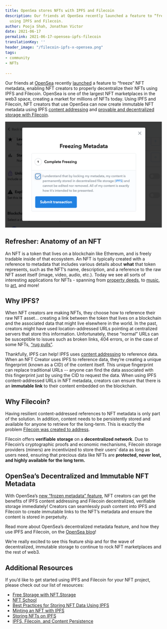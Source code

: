 ```yaml
---
title: OpenSea stores NFTs with IPFS and Filecoin
description: Our friends at OpenSea recently launched a feature to “freeze” NFT metadata
  using IPFS and Filecoin.
author: Pooja Shah, Jonathan Victor
date: 2021-06-17
permalink: 2021-06-17-opensea-ipfs-filecoin
translationKey: ''
header_image: "/filecoin-ipfs-x-opensea.png"
tags:
- community
- NFTs

---
```

Our friends at [OpenSea](https://opensea.io/) recently [launched](https://opensea.io/blog/announcements/decentralizing-nft-metadata-on-opensea/) a feature to “freeze” NFT metadata, enabling NFT creators to properly decentralize their NFTs using IPFS and Filecoin. OpenSea is one of the largest NFT marketplaces in the web3 space, creating a market for millions of NFTs today. Using IPFS and Filecoin, NFT creators that use OpenSea can now create immutable NFT metadata using IPFS [content addressing](https://blog.ipfs.io/2021-04-05-storing-nfts-on-ipfs/) and [provable and decentralized storage with Filecoin](https://blog.ipfs.io/2021-06-03-ipfs-filecoin-content-persistence/).

![](../assets/screen-shot-2021-06-17-at-1-38-49-pm.png)

## **Refresher: Anatomy of an NFT**

An NFT is a token that lives on a blockchain like Ethereum, and is freely tradable inside of that ecosystem. An NFT is typically created with a reference to metadata that includes various details about **what** that token represents, such as the NFT’s name, description, and a reference to the raw NFT asset itself (image, video, audio, etc.). Today we see all sorts of interesting applications for NFTs - spanning from [property deeds](https://www.theverge.com/2021/4/16/22388177/nft-house-real-estate-opensea-thousand-oaks-california), to [music](https://async.art/music), to [art](https://ipfsgateway.makersplace.com/ipfs/QmXkxpwAHCtDXbbZHUwqtFucG1RMS6T87vi1CdvadfL7qA), and more!

## **Why IPFS?**

When NFT creators are making NFTs, they choose how to reference their raw NFT asset… creating a link between the token that lives on a blockchain and the associated data that might live elsewhere in the world. In the past, creators might have used location-addressed URLs pointing at centralized servers that store this information. Unfortunately, these “normal” URLs can be susceptible to issues such as broken links, 404 errors, or in the case of some NFTs, [“rug pulls”](https://twitter.com/neitherconfirm/status/1369285946198396928?lang=en).

Thankfully, IPFS can help! IPFS uses [content addressing](https://blog.ipfs.io/2021-04-05-storing-nfts-on-ipfs/) to reference data. When an NFT Creator uses IPFS to reference data, they’re creating a unique fingerprint (known as a CID) of the content itself. This unique fingerprint can replace traditional URLs -- anyone can find the data associated with this fingerprint just by using the CID to request the data. When using IPFS content-addressed URLs in NFT metadata, creators can ensure that there is an **immutable link** to their content embedded on the blockchain.

## **Why Filecoin?**

Having resilient content-addressed references to NFT metadata is only part of the solution. In addition, content needs to be persistently stored and available for anyone to retrieve for the long-term. This is exactly the problem [Filecoin was created to address](https://blog.ipfs.io/2021-06-03-ipfs-filecoin-content-persistence/).

Filecoin offers **verifiable** **storage** on a **decentralized network**. Due to Filecoin’s cryptographic proofs and economic mechanisms, Filecoin storage providers (miners) are incentivized to store their users’ data as long as users need, ensuring that precious data like NFTs are **protected, never lost, and highly available for the long term.**

## **OpenSea’s Decentralized and Immutable NFT Metadata**

With OpenSea’s [new “frozen metadata” feature](https://opensea.io/blog/announcements/decentralizing-nft-metadata-on-opensea/), NFT creators can get the benefits of IPFS content addressing and Filecoin decentralized, verifiable storage immediately! Creators can seamlessly push content into IPFS and Filecoin to create immutable links to the NFT’s metadata and ensure the content is stored in perpetuity.

Read more about OpenSea’s decentralized metadata feature, and how they use IPFS and Filecoin, on the [OpenSea blog](https://opensea.io/blog)!

We’re really excited to see this feature ship and for the wave of decentralized, immutable storage to continue to rock NFT marketplaces and the rest of web3.

## **Additional Resources**

If you’d like to get started using IPFS and Filecoin for your NFT project, please check out our list of resources:

* [Free Storage with NFT.Storage](https://nft.storage)
* [NFT School](https://nftschool.dev "NFT School")
* [Best Practices for Storing NFT Data Using IPFS](https://docs.ipfs.io/how-to/best-practices-for-nft-data/#types-of-ipfs-links-and-when-to-use-them)
* [Minting an NFT with IPFS](https://ipfs.us4.list-manage.com/track/click?u=25473244c7d18b897f5a1ff6b&id=bcae62b60f&e=7fccf7a909)
* [Storing NFTs on IPFS](https://blog.ipfs.io/2021-04-05-storing-nfts-on-ipfs/)
* [IPFS, Filecoin, and Content Persistence](https://blog.ipfs.io/2021-06-03-ipfs-filecoin-content-persistence/)